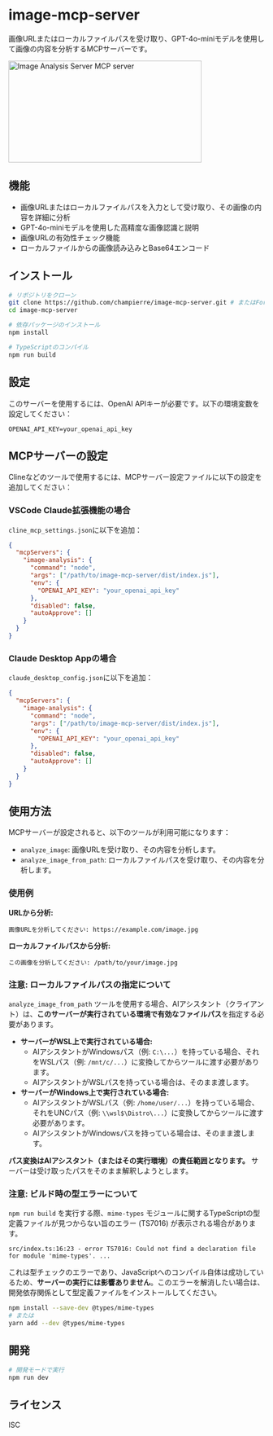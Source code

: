 # image-mcp-server

画像URLまたはローカルファイルパスを受け取り、GPT-4o-miniモデルを使用して画像の内容を分析するMCPサーバーです。

<a href="https://glama.ai/mcp/servers/@champierre/image-mcp-server">
  <img width="380" height="200" src="https://glama.ai/mcp/servers/@champierre/image-mcp-server/badge" alt="Image Analysis Server MCP server" />
</a>

## 機能

- 画像URLまたはローカルファイルパスを入力として受け取り、その画像の内容を詳細に分析
- GPT-4o-miniモデルを使用した高精度な画像認識と説明
- 画像URLの有効性チェック機能
- ローカルファイルからの画像読み込みとBase64エンコード

## インストール

```bash
# リポジトリをクローン
git clone https://github.com/champierre/image-mcp-server.git # またはForkしたリポジトリ
cd image-mcp-server

# 依存パッケージのインストール
npm install

# TypeScriptのコンパイル
npm run build
```

## 設定

このサーバーを使用するには、OpenAI APIキーが必要です。以下の環境変数を設定してください：

```
OPENAI_API_KEY=your_openai_api_key
```

## MCPサーバーの設定

Clineなどのツールで使用するには、MCPサーバー設定ファイルに以下の設定を追加してください：

### VSCode Claude拡張機能の場合

`cline_mcp_settings.json`に以下を追加：

```json
{
  "mcpServers": {
    "image-analysis": {
      "command": "node",
      "args": ["/path/to/image-mcp-server/dist/index.js"],
      "env": {
        "OPENAI_API_KEY": "your_openai_api_key"
      },
      "disabled": false,
      "autoApprove": []
    }
  }
}
```

### Claude Desktop Appの場合

`claude_desktop_config.json`に以下を追加：

```json
{
  "mcpServers": {
    "image-analysis": {
      "command": "node",
      "args": ["/path/to/image-mcp-server/dist/index.js"],
      "env": {
        "OPENAI_API_KEY": "your_openai_api_key"
      },
      "disabled": false,
      "autoApprove": []
    }
  }
}
```

## 使用方法

MCPサーバーが設定されると、以下のツールが利用可能になります：

- `analyze_image`: 画像URLを受け取り、その内容を分析します。
- `analyze_image_from_path`: ローカルファイルパスを受け取り、その内容を分析します。

### 使用例

**URLから分析:**
```
画像URLを分析してください: https://example.com/image.jpg
```

**ローカルファイルパスから分析:**
```
この画像を分析してください: /path/to/your/image.jpg
```

### 注意: ローカルファイルパスの指定について

`analyze_image_from_path` ツールを使用する場合、AIアシスタント（クライアント）は、**このサーバーが実行されている環境で有効なファイルパス**を指定する必要があります。

- **サーバーがWSL上で実行されている場合:**
  - AIアシスタントがWindowsパス（例: `C:\...`）を持っている場合、それをWSLパス（例: `/mnt/c/...`）に変換してからツールに渡す必要があります。
  - AIアシスタントがWSLパスを持っている場合は、そのまま渡します。
- **サーバーがWindows上で実行されている場合:**
  - AIアシスタントがWSLパス（例: `/home/user/...`）を持っている場合、それをUNCパス（例: `\\wsl$\Distro\...`）に変換してからツールに渡す必要があります。
  - AIアシスタントがWindowsパスを持っている場合は、そのまま渡します。

**パス変換はAIアシスタント（またはその実行環境）の責任範囲となります。** サーバーは受け取ったパスをそのまま解釈しようとします。

### 注意: ビルド時の型エラーについて

`npm run build` を実行する際、`mime-types` モジュールに関するTypeScriptの型定義ファイルが見つからない旨のエラー (TS7016) が表示される場合があります。

```
src/index.ts:16:23 - error TS7016: Could not find a declaration file for module 'mime-types'. ...
```

これは型チェックのエラーであり、JavaScriptへのコンパイル自体は成功しているため、**サーバーの実行には影響ありません**。このエラーを解消したい場合は、開発依存関係として型定義ファイルをインストールしてください。

```bash
npm install --save-dev @types/mime-types
# または
yarn add --dev @types/mime-types
```

## 開発

```bash
# 開発モードで実行
npm run dev
```

## ライセンス

ISC

